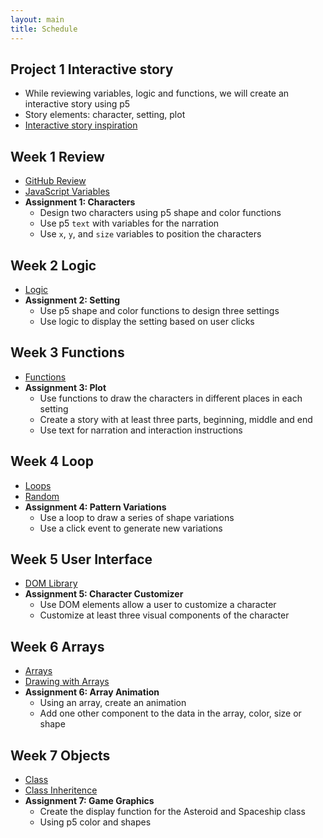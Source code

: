 ```yaml
---
layout: main
title: Schedule
---
```


## Project 1 **Interactive story**
- While reviewing variables, logic and functions, we will create an interactive story using p5
- Story elements: character, setting, plot
- [Interactive story inspiration](inspiration/interactive_story/)

## Week 1 **Review**
- [GitHub Review](notes/github)
- [JavaScript Variables](notes/variables)
- **Assignment 1: Characters**
	- Design two characters using p5 shape and color functions
	- Use p5 `text` with variables for the narration
	- Use `x`, `y`, and `size` variables to position the characters

## Week 2 **Logic**
- [Logic](notes/logic)
- **Assignment 2: Setting**
	- Use p5 shape and color functions to design three settings
	- Use logic to display the setting based on user clicks

## Week 3 **Functions**
- [Functions](notes/functions)
- **Assignment 3: Plot**
	- Use functions to draw the characters in different places in each setting
	- Create a story with at least three parts, beginning, middle and end
	- Use text for narration and interaction instructions

<!-- ## Project 2 **Generative Patterns**
- Use loops to create patterns that change  -->

## Week 4 **Loop**
- [Loops](notes/loop)
- [Random](notes/random)
- **Assignment 4: Pattern Variations**
	- Use a loop to draw a series of shape variations
	- Use a click event to generate new variations

## Week 5 **User Interface**
- [DOM Library](notes/dom)
- **Assignment 5: Character Customizer**
	- Use DOM elements allow a user to customize a character
	- Customize at least three visual components of the character

## Week 6 **Arrays**
- [Arrays](notes/array)
- [Drawing with Arrays](notes/array/animation)
- **Assignment 6: Array Animation**
	- Using an array, create an animation
	- Add one other component to the data in the array, color, size or shape

## Week 7 **Objects**
- [Class](notes/class)
- [Class Inheritence](notes/class/inheritance)
- **Assignment 7: Game Graphics**
	- Create the display function for the Asteroid and Spaceship class
	- Using p5 color and shapes

<!-- 

	maybe
- just go to objects
	- classes
	- inheritance
- then arrays
- then work on game
- sound
- graphics, animations
- saving data as levels


## Week 5 **Grid**
- [Grid](notes/grid)
- [Save image](notes/save)
- **Assignment 5: Grid Design**
	- Use a nested loop, create a design for a product
	- Could be a t-shirt, wall paper, bag, anything with patterns
	- Use mouse click to generate new pattern and save as image
	- Choose three design to show in class
	- [Generative landscapes](https://generativelandscapes.wordpress.com/2014/08/15/complex-pattern-from-simple-arcs-example-3-6/){:target="blank"}
	- [Libs Elliott: Generated quilt design](http://themakersnation.com/maker-spotlight-libs-elliott/){:target="blank"}
	- [Generative Patterns Google Image Search](https://www.google.com/search?q=generative+patterns&source=lnms&tbm=isch&sa=X&ved=0ahUKEwiA-OPl3fbWAhWD6iYKHTihD7EQ_AUICigB&biw=1897&bih=984#imgrc=_){:target="blank"}


## Project 3 **Data Visualization**
- Using an external data source, create a visualization of the data with p5 shapes and color
- Use arrays and loops to read through data

## Week 7 **Arrays**
- [Arrays](notes/array)
- [Drawing with Arrays](notes/array/animation)
- **Assignment 7: Array Animation**
	- Using an array, create an animation
	- Add one other component to the data in the array, color, size or shape

## Week 8 **Data**
- [Data Files](notes/data/csv)
- [Data Visualization](notes/data/vis)
- **Assignment 8: Data Visualization**
	- Choose a data source and download as a CSV file
	- Use a loop to read data
	- Visualize data with p5 functions

## Project 4 **Mobile Game**
- Mobile events and touches
- Object oriented programming for game elements

## Week 9 **Objects**
- [Objects](notes/objects)
- [Class](notes/class)
- **Assignment 9: Game Graphics**
	- Create custom graphics for the spaceship and asteroids
	- Can use a new theme
	- Randomize one property of asteroids
	- Add one new property to the spaceship

## Week 10 **Class Inheritance**
- [Class Inheritence](notes/class/inheritance)
- **Assignment 10: Laser Sub Class**
	- Create a custom class for game lasers
	- Extend the Entity class
	- Write `display` and `update` methods

## Week 11 **Game Dynamics**
- [Game Dynamics](notes/game/dynamics)

- **Assignemnt 11: Final Project Proposal**
	- Choose one of the projects to continue working on for the final
	- Propose a substantial update 
		- Including updated graphics 
		- New code for added mechanic or feature

## Week 12 **Mobile Interaction**
- Present Final Project proposal
- [Mobile Events](notes/events/mobile)

## Week 13/14 **Final project workshop**

<!--  start with simple array assignment
	use data source in week 2 -->

<!-- 
	rectXY.push([mouseX, mouseY]);
 -->

<!-- ## Week 8 Objects
- [Objects]() -->


<!-- 

game mechanics
custom update / sides etc
difficulty increase
timers
animations
scenes
power ups

- **Assignemnt 11: Mobile Events**
	- Implement mobile events in your game
	- Adjust the speed and properties for game play
	- Add game dynamics to make the game more difficult over time


other courses
	http://www.cs.cmu.edu/~./15110/schedule.html
	http://cmuems.com/2015c/
	http://www.cs.cmu.edu/~112/notes/notes-1d-lists.html
	https://creative-coding.decontextualize.com/
	http://coursescript.com/notes/interactivecomputing/objects/index.html



midterm - giphy
- meme generator - user adds meme search and text for meme and it generates meme with image
- meme madlibs/quiz game
- meme choose the right image for search term
- 

interactive story
	- decision tree, user experience map
	- input vs branching stories
	- randomized outputs
interactive comic
	- clicking on images
	- decision trees etc
interactive video
	- using web video
	- combine video sources
	- youtube and native video
data api
	- data viz
	- user input
meme generator
	- get a random image
	- random text
	- 

css3
more git
threejs?
libraries?

http://teachingmultimedia.net/mmp420syllabus.html

-->